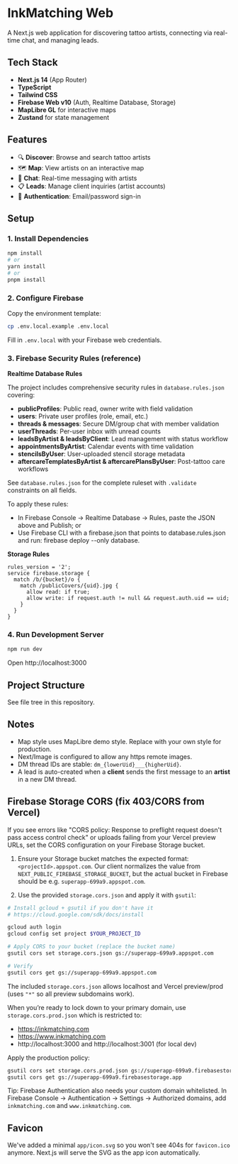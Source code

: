 # InkMatching Web

A Next.js web application for discovering tattoo artists, connecting via real-time chat, and managing leads.

## Tech Stack

- **Next.js 14** (App Router)
- **TypeScript**
- **Tailwind CSS**
- **Firebase Web v10** (Auth, Realtime Database, Storage)
- **MapLibre GL** for interactive maps
- **Zustand** for state management

## Features

- 🔍 **Discover**: Browse and search tattoo artists
- 🗺️ **Map**: View artists on an interactive map
- 💬 **Chat**: Real-time messaging with artists
- 📋 **Leads**: Manage client inquiries (artist accounts)
- 🔐 **Authentication**: Email/password sign-in

## Setup

### 1. Install Dependencies
```bash
npm install
# or
yarn install
# or
pnpm install
```

### 2. Configure Firebase
Copy the environment template:
```bash
cp .env.local.example .env.local
```

Fill in `.env.local` with your Firebase web credentials.

### 3. Firebase Security Rules (reference)

**Realtime Database Rules**

The project includes comprehensive security rules in `database.rules.json` covering:
- **publicProfiles**: Public read, owner write with field validation
- **users**: Private user profiles (role, email, etc.)
- **threads & messages**: Secure DM/group chat with member validation
- **userThreads**: Per-user inbox with unread counts
- **leadsByArtist & leadsByClient**: Lead management with status workflow
- **appointmentsByArtist**: Calendar events with time validation
- **stencilsByUser**: User-uploaded stencil storage metadata
- **aftercareTemplatesByArtist & aftercarePlansByUser**: Post-tattoo care workflows

See `database.rules.json` for the complete ruleset with `.validate` constraints on all fields.

To apply these rules:
- In Firebase Console → Realtime Database → Rules, paste the JSON above and Publish; or
- Use Firebase CLI with a firebase.json that points to database.rules.json and run: firebase deploy --only database.

**Storage Rules**
```
rules_version = '2';
service firebase.storage {
  match /b/{bucket}/o {
    match /publicCovers/{uid}.jpg {
      allow read: if true;
      allow write: if request.auth != null && request.auth.uid == uid;
    }
  }
}
```

### 4. Run Development Server
```bash
npm run dev
```
Open http://localhost:3000

## Project Structure
See file tree in this repository.

## Notes
- Map style uses MapLibre demo style. Replace with your own style for production.
- Next/Image is configured to allow any https remote images.
- DM thread IDs are stable: `dm_{lowerUid}___{higherUid}`.
- A lead is auto-created when a **client** sends the first message to an **artist** in a new DM thread.

## Firebase Storage CORS (fix 403/CORS from Vercel)

If you see errors like "CORS policy: Response to preflight request doesn't pass access control check" or uploads failing from your Vercel preview URLs, set the CORS configuration on your Firebase Storage bucket.

1) Ensure your Storage bucket matches the expected format: `<projectId>.appspot.com`. Our client normalizes the value from `NEXT_PUBLIC_FIREBASE_STORAGE_BUCKET`, but the actual bucket in Firebase should be e.g. `superapp-699a9.appspot.com`.

2) Use the provided `storage.cors.json` and apply it with `gsutil`:

```bash
# Install gcloud + gsutil if you don't have it
# https://cloud.google.com/sdk/docs/install

gcloud auth login
gcloud config set project $YOUR_PROJECT_ID

# Apply CORS to your bucket (replace the bucket name)
gsutil cors set storage.cors.json gs://superapp-699a9.appspot.com

# Verify
gsutil cors get gs://superapp-699a9.appspot.com
```

The included `storage.cors.json` allows localhost and Vercel preview/prod (uses `"*"` so all preview subdomains work).

When you’re ready to lock down to your primary domain, use `storage.cors.prod.json` which is restricted to:
- https://inkmatching.com
- https://www.inkmatching.com
- http://localhost:3000 and http://localhost:3001 (for local dev)

Apply the production policy:
```bash
gsutil cors set storage.cors.prod.json gs://superapp-699a9.firebasestorage.app
gsutil cors get gs://superapp-699a9.firebasestorage.app
```

Tip: Firebase Authentication also needs your custom domain whitelisted. In Firebase Console → Authentication → Settings → Authorized domains, add `inkmatching.com` and `www.inkmatching.com`.

## Favicon
We've added a minimal `app/icon.svg` so you won't see 404s for `favicon.ico` anymore. Next.js will serve the SVG as the app icon automatically.
